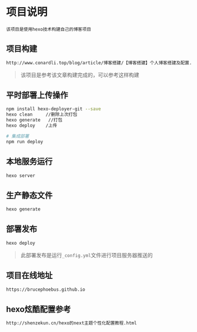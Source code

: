 # 项目说明

	该项目是使用hexo技术构建自己的博客项目

## 项目构建

```bash
http://www.conardli.top/blog/article/博客搭建/【博客搭建】个人博客搭建及配置.html#_1-4-部署上传
```

> 该项目是参考该文章构建完成的，可以参考这样构建

## 平时部署上传操作

```bash
npm install hexo-deployer-git --save
hexo clean     //删除上次打包
hexo generate   //打包
hexo deploy    /上传

# 集成部署
npm run deploy
```

## 本地服务运行

```bash
hexo server
```

## 生产静态文件

```bash
hexo generate
```

## 部署发布

```bash
hexo deploy
```

> 此部署发布是运行`_config.yml`文件进行项目服务器推送的

## 项目在线地址

```bash
https://brucephoebus.github.io
```

## hexo炫酷配置参考

```bash
http://shenzekun.cn/hexo的next主题个性化配置教程.html
```

